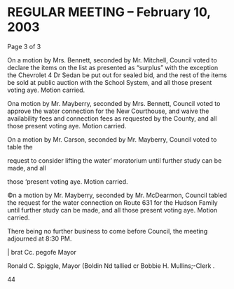 # REGULAR MEETING – February 10, 2003

Page 3 of 3


On a motion by Mrs. Bennett, seconded by Mr. Mitchell, Council voted to declare the
items on the list as presented as “surplus” with the exception the Chevrolet 4 Dr Sedan
be put out for sealed bid, and the rest of the items be sold at public auction with the
School System, and all those present voting aye. Motion carried.

Ona motion by Mr. Mayberry, seconded by Mrs. Bennett, Council voted to approve the
water connection for the New Courthouse, and waive the availability fees and connection
fees as requested by the County, and all those present voting aye. Motion carried.

On a motion by Mr. Carson, seconded by Mr. Mayberry, Council voted to table the

request to consider lifting the water’ moratorium until further study can be made, and all

those ‘present voting aye. Motion carried.

©n a motion by Mr. Mayberry, seconded by Mr. McDearmon, Council tabled the request
for the water connection on Route 631 for the Hudson Family until further study can be
made, and all those present voting aye. Motion carried.

There being no further business to come before Council, the meeting adjourned at 8:30
PM.

| brat Cc. pegofe Mayor

Ronald C. Spiggle, Mayor
(Boldin Nd tallied cr
Bobbie H. Mullins;-Clerk .

44